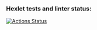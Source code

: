 ### Hexlet tests and linter status:
[![Actions Status](https://github.com/ChalcevIlya/rails-project-64/actions/workflows/hexlet-check.yml/badge.svg)](https://github.com/ChalcevIlya/rails-project-64/actions)